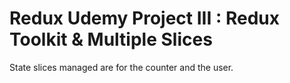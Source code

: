 # Redux Udemy Project III : Redux Toolkit & Multiple Slices

State slices managed are for the counter and the user.
